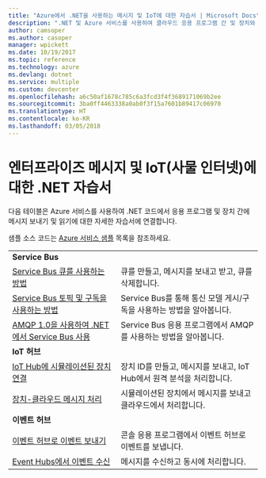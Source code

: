 ```yaml
---
title: "Azure에서 .NET을 사용하는 메시지 및 IoT에 대한 자습서 | Microsoft Docs"
description: ".NET 및 Azure 서비스를 사용하여 클라우드 응용 프로그램 간 및 장치와 클라우드 간에 메시지를 보냅니다."
author: camsoper
ms.author: casoper
manager: wpickett
ms.date: 10/19/2017
ms.topic: reference
ms.technology: azure
ms.devlang: dotnet
ms.service: multiple
ms.custom: devcenter
ms.openlocfilehash: a6c50af1678c785c6a3fcd3f4f3689171069b2ee
ms.sourcegitcommit: 3ba0ff4463338a0ab0f3f15a7601b89417c06970
ms.translationtype: HT
ms.contentlocale: ko-KR
ms.lasthandoff: 03/05/2018
---
```

# <a name="net-tutorials-for-enterprise-messaging-and-internet-of-things-iot"></a>엔터프라이즈 메시지 및 IoT(사물 인터넷)에 대한 .NET 자습서

다음 테이블은 Azure 서비스를 사용하여 .NET 코드에서 응용 프로그램 및 장치 간에 메시지 보내기 및 읽기에 대한 자세한 자습서에 연결합니다.

샘플 소스 코드는 [Azure 서비스 샘플](https://azure.microsoft.com/resources/samples/?platform=dotnet) 목록을 참조하세요.


| | |
|---|---|
| **Service Bus** | |
| [Service Bus 큐를 사용하는 방법][1] | 큐를 만들고, 메시지를 보내고 받고, 큐를 삭제합니다. | 
| [Service Bus 토픽 및 구독을 사용하는 방법][2] | Service Bus를 통해 통신 모델 게시/구독을 사용하는 방법을 알아봅니다.
| [AMQP 1.0을 사용하여 .NET에서 Service Bus 사용][3] | Service Bus 응용 프로그램에서 AMQP를 사용하는 방법을 알아봅니다.
|**IoT 허브**|
| [IoT Hub에 시뮬레이션된 장치 연결][4] | 장치 ID를 만들고, 메시지를 보내고, IoT Hub에서 원격 분석을 처리합니다. |   
| [장치-클라우드 메시지 처리][5] | 시뮬레이션된 장치에서 메시지를 보내고 클라우드에서 처리합니다. |
|**이벤트 허브**|
| [이벤트 허브로 이벤트 보내기][6] | 콘솔 응용 프로그램에서 이벤트 허브로 이벤트를 보냅니다.
| [Event Hubs에서 이벤트 수신][7] | 메시지를 수신하고 동시에 처리합니다.


[1]: /azure/service-bus-messaging/service-bus-dotnet-get-started-with-queues
[2]: /azure/service-bus-messaging/service-bus-dotnet-how-to-use-topics-subscriptions
[3]: /azure/service-bus-messaging/service-bus-amqp-dotnet
[4]: /azure/iot-hub/iot-hub-csharp-csharp-getstarted
[5]: /azure/iot-hub/iot-hub-csharp-csharp-process-d2c
[6]: /azure/event-hubs/event-hubs-dotnet-standard-getstarted-send
[7]: /azure/event-hubs/event-hubs-dotnet-standard-getstarted-receive-eph


